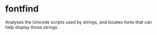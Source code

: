 # fontfind
Analyses the Unicode scripts used by strings, and locates fonts that can help display those strings.

